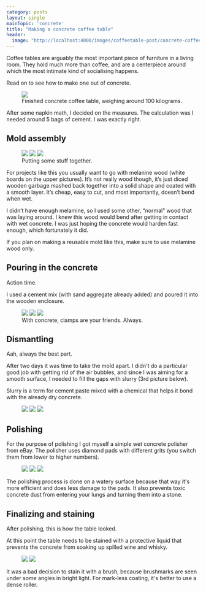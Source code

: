 ```yaml
---
category: posts
layout: single
mainTopic: 'concrete'
title: "Making a concrete coffee table"
header:
  image: "http://localhost:4000/images/coffeetable-post/concrete-coffee-table-final.JPG"
---
```



Coffee tables are arguably the most important piece of furniture in a living room. They hold much more than coffee, and are a centerpiece around which the most intimate kind of socialising happens.

Read on to see how to make one out of concrete.

<figure class="">
<a href="/images/coffeetable-post/concrete-coffee-table-final-2.JPG"><img src="/images/coffeetable-post/concrete-coffee-table-final-2.JPG"></a>
  <figcaption>Finished concrete coffee table, weighing around 100 kilograms.</figcaption>
</figure>

After some napkin math, I decided on the measures. The calculation was I needed around 5 bags of cement. I was exactly right.

## Mold assembly

<figure class="third">
    <a href="/images/coffeetable-post/concrete-coffee-table-saw.jpg"><img src="/images/coffeetable-post/concrete-coffee-table-saw.jpg"></a>
    <a href="/images/coffeetable-post/concrete-coffee-table-mold.jpg"><img src="/images/coffeetable-post/concrete-coffee-table-mold.jpg"></a>
    <a href="/images/coffeetable-post/concrete-coffee-table-mold-complete.jpg"><img src="/images/coffeetable-post/concrete-coffee-table-mold-complete.jpg"></a>
    <figcaption>Putting some stuff together.</figcaption>
</figure>

For projects like this you usually want to go with melanine wood (white boards on the upper pictures). It’s not really wood though, it’s just diced wooden garbage mashed back together into a solid shape and coated with a smooth layer. It’s cheap, easy to cut, and most importantly, doesn’t bend when wet.

I didn’t have enough melamine, so I used some other, “normal" wood that was laying around. I knew this wood would bend after getting in contact with wet concrete. I was just hoping the concrete would harden fast enough, which fortunately it did.

If you plan on making a reusable mold like this, make sure to use melamine wood only.

## Pouring in the concrete

Action time.

I used a cement mix (with sand aggregate already added) and poured it into the wooden enclosure.

<figure class="third">
    <a href="/images/coffeetable-post/concrete-coffee-table-mold-concrete-1.jpg"><img src="/images/coffeetable-post/concrete-coffee-table-mold-concrete-1.jpg"></a>
    <a href="/images/coffeetable-post/concrete-coffee-table-mold-concrete-2.jpg"><img src="/images/coffeetable-post/concrete-coffee-table-mold-concrete-2.jpg"></a>
    <a href="/images/coffeetable-post/concrete-coffee-table-mold-concrete-3.jpg"><img src="/images/coffeetable-post/concrete-coffee-table-mold-concrete-3.jpg"></a>
    <figcaption>With concrete, clamps are your friends. Always.</figcaption>
</figure>

## Dismantling

Aah, always the best part.

After two days it was time to take the mold apart. I didn't do a particular good job with getting rid of the air bubbles, and since I was aiming for a smooth surface, I needed to fill the gaps with slurry (3rd picture below).

Slurry is a term for cement paste mixed with a chemical that helps it bond with the already dry concrete.

<figure class="third">
    <a href="/images/coffeetable-post/concrete-coffee-table-dismantling-1.jpg"><img src="/images/coffeetable-post/concrete-coffee-table-dismantling-1.jpg"></a>
    <a href="/images/coffeetable-post/concrete-coffee-table-dismantling-2.jpg"><img src="/images/coffeetable-post/concrete-coffee-table-dismantling-2.jpg"></a>
    <a href="/images/coffeetable-post/concrete-coffee-table-dismantling-3.jpg"><img src="/images/coffeetable-post/concrete-coffee-table-dismantling-3.jpg"></a>
    <figcaption></figcaption>
</figure>


## Polishing

For the purpose of polishing I got myself a simple wet concrete polisher from eBay. The polisher uses diamond pads with different grits (you switch them from lower to higher numbers).

<figure class="third">
    <a href="/images/coffeetable-post/concrete-coffee-table-polishing-1.jpg"><img src="/images/coffeetable-post/concrete-coffee-table-polishing-1.jpg"></a>
    <a href="/images/coffeetable-post/concrete-coffee-table-polishing-2.jpg"><img src="/images/coffeetable-post/concrete-coffee-table-polishing-2.jpg"></a>
    <a href="/images/coffeetable-post/concrete-coffee-table-polishing-3.jpg"><img src="/images/coffeetable-post/concrete-coffee-table-polishing-3.jpg"></a>
    <figcaption></figcaption>
</figure>

The polishing process is done on a watery surface because that way it's more efficient and does less damage to the pads. It also prevents toxic concrete dust from entering your lungs and turning them into a stone.

## Finalizing and staining

After polishing, this is how the table looked.

At this point the table needs to be stained with a protective liquid that prevents the concrete from soaking up spilled wine and whisky.

<figure class="half">
    <a href="/images/coffeetable-post/concrete-coffee-table-pre-stain.jpg"><img src="/images/coffeetable-post/concrete-coffee-table-pre-stain.jpg"></a>
    <a href="/images/coffeetable-post/concrete-coffee-table-staining.jpg"><img src="/images/coffeetable-post/concrete-coffee-table-staining.jpg"></a>
</figure>

It was a bad decision to stain it with a brush, because brushmarks are seen under some angles in bright light. For mark-less coating, it's better to use a dense roller.
